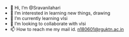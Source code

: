 - 👋 Hi, I’m @Sravanilahari
- 👀 I’m interested in learning new things, drawing
- 🌱 I’m currently learning vlsi
- 💞️ I’m looking to collaborate with vlsi 
- 📫 How to reach me my mail id. n180601@rguktn.ac.in


<!---
Sravanilahari/Sravanilahari is a ✨ special ✨ repository because its `README.md` (this file) appears on your GitHub profile.
You can click the Preview link to take a look at your changes.
--->
